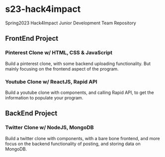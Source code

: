 # s23-hack4impact
Spring2023 Hack4Impact Junior Development Team Repository

## FrontEnd Project

### Pinterest Clone w/ HTML, CSS & JavaScript
Build a pinterest clone, with some backend uploading functionality. But mainly focusing on the frontend aspect of the program.

### Youtube Clone w/ ReactJS, Rapid API
Build a youtube clone with components, and calling Rapid API, to get the information to populate your program.

## BackEnd Project

### Twitter Clone w/ NodeJS, MongoDB
Build a twitter clone with components, with a bare bone frontend, and more focus on the backend functionality of posting, and storing data on MongoDB.
